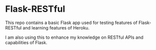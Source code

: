 # Flask-RESTful
This repo contains a basic Flask app used for testing features of Flask-RESTful and learning features of Heroku.

I am also using this to enhance my knowledge on RESTful APIs and capabilities of Flask.
